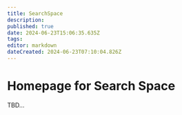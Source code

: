 ```yaml
---
title: SearchSpace
description: 
published: true
date: 2024-06-23T15:06:35.635Z
tags: 
editor: markdown
dateCreated: 2024-06-23T07:10:04.826Z
---
```


# Homepage for Search Space

TBD... 
